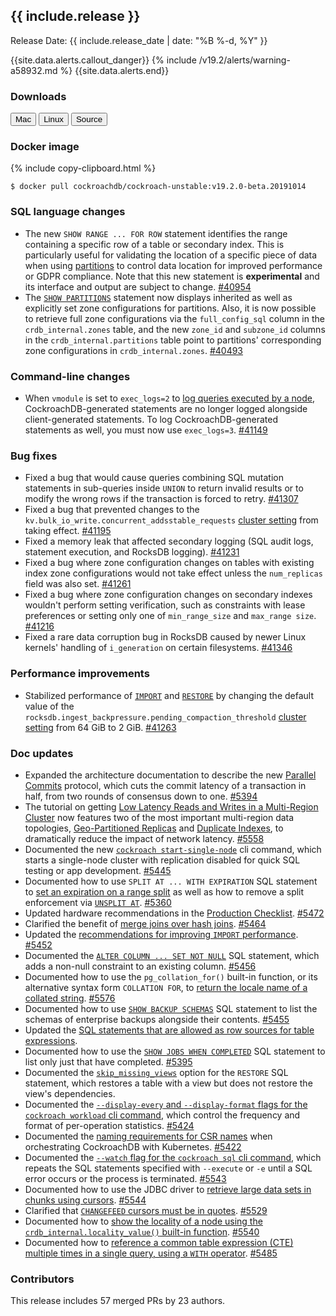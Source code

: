 <h2 id="{{ include.release | slugify }}">{{ include.release }}</h2>

Release Date: {{ include.release_date | date: "%B %-d, %Y" }}

{{site.data.alerts.callout_danger}}
{% include /v19.2/alerts/warning-a58932.md %}
{{site.data.alerts.end}}

<h3 id="v19-2-0-beta.20191014-downloads">Downloads</h3>

<div id="os-tabs" class="clearfix os-tabs_button-outline-primary">
    <a href="https://binaries.cockroachdb.com/cockroach-v19.2.0-beta.20191014.darwin-10.9-amd64.tgz"><button id="mac" data-eventcategory="mac-binary-release-notes">Mac</button></a>
    <a href="https://binaries.cockroachdb.com/cockroach-v19.2.0-beta.20191014.linux-amd64.tgz"><button id="linux" data-eventcategory="linux-binary-release-notes">Linux</button></a>
    <a href="https://binaries.cockroachdb.com/cockroach-v19.2.0-beta.20191014.src.tgz"><button id="source" data-eventcategory="source-release-notes">Source</button></a>
</div>

<h3 id="v19-2-0-beta.20191014-docker-image">Docker image</h3>

{% include copy-clipboard.html %}
~~~shell
$ docker pull cockroachdb/cockroach-unstable:v19.2.0-beta.20191014
~~~

<h3 id="v19-2-0-beta.20191014-sql-language-changes">SQL language changes</h3>

- The new `SHOW RANGE ... FOR ROW` statement identifies the range containing a specific row of a table or secondary index. This is particularly useful for validating the location of a specific piece of data when using [partitions](../v19.2/topology-geo-partitioned-replicas.html) to control data location for improved performance or GDPR compliance. Note that this new statement is **experimental** and its interface and output are subject to change. [#40954][#40954]
- The [`SHOW PARTITIONS`](../v19.2/show-partitions.html) statement now displays inherited as well as explicitly set zone configurations for partitions. Also, it is now possible to retrieve full zone configurations via the `full_config_sql` column in the `crdb_internal.zones` table, and the new `zone_id` and `subzone_id` columns in the `crdb_internal.partitions` table point to partitions' corresponding zone configurations in `crdb_internal.zones`. [#40493][#40493]

<h3 id="v19-2-0-beta.20191014-command-line-changes">Command-line changes</h3>

- When `vmodule` is set to `exec_logs=2` to [log queries executed by a node](../v19.2/query-behavior-troubleshooting.html#per-node-execution-logs), CockroachDB-generated statements are no longer logged alongside client-generated statements. To log CockroachDB-generated statements as well, you must now use `exec_logs=3`. [#41149][#41149]

<h3 id="v19-2-0-beta.20191014-bug-fixes">Bug fixes</h3>

- Fixed a bug that would cause queries combining SQL mutation statements in sub-queries inside `UNION` to return invalid results or to modify the wrong rows if the transaction is forced to retry. [#41307][#41307]
- Fixed a bug that prevented changes to the `kv.bulk_io_write.concurrent_addsstable_requests` [cluster setting](../v19.2/cluster-settings.html) from taking effect. [#41195][#41195]
- Fixed a memory leak that affected secondary logging (SQL audit logs, statement execution, and RocksDB logging). [#41231][#41231]
- Fixed a bug where zone configuration changes on tables with existing index zone configurations would not take effect unless the `num_replicas` field was also set. [#41261][#41261]
- Fixed a bug where zone configuration changes on secondary indexes wouldn't perform setting verification, such as constraints with lease preferences or setting only one of `min_range_size` and `max_range size`. [#41216][#41216]
- Fixed a rare data corruption bug in RocksDB caused by newer Linux kernels' handling of `i_generation` on certain filesystems. [#41346][#41346]

<h3 id="v19-2-0-beta.20191014-performance-improvements">Performance improvements</h3>

- Stabilized performance of [`IMPORT`](../v19.2/import.html) and [`RESTORE`](../v19.2/restore.html) by changing the default value of the `rocksdb.ingest_backpressure.pending_compaction_threshold` [cluster setting](../v19.2/cluster-settings.html) from 64 GiB to 2 GiB. [#41263][#41263]

<h3 id="v19-2-0-beta.20191014-doc-updates">Doc updates</h3>

- Expanded the architecture documentation to describe the new [Parallel Commits](../v19.2/architecture/transaction-layer.html#parallel-commits) protocol, which cuts the commit latency of a transaction in half, from two rounds of consensus down to one. [#5394][#5394]
- The tutorial on getting [Low Latency Reads and Writes in a Multi-Region Cluster](../v19.2/demo-low-latency-multi-region-deployment.html) now features two of the most important multi-region data topologies, [Geo-Partitioned Replicas](../v19.2/topology-geo-partitioned-replicas.html) and [Duplicate Indexes](../v19.2/topology-duplicate-indexes.html), to dramatically reduce the impact of network latency. [#5558][#5558]
- Documented the new [`cockroach start-single-node`](../v19.2/cockroach-start-single-node.html) cli command, which starts a single-node cluster with replication disabled for quick SQL testing or app development. [#5445][#5445]
- Documented how to use `SPLIT AT ... WITH EXPIRATION` SQL statement to [set an expiration on a range split](../v19.2/split-at.html#set-the-expiration-on-a-split-enforcement) as well as how to remove a split enforcement via [`UNSPLIT AT`](../v19.2/unsplit-at.html). [#5360][#5360]
- Updated hardware recommendations in the [Production Checklist](../v19.2/recommended-production-settings.html#hardware). [#5472][#5472]
- Clarified the benefit of [merge joins over hash joins](../v19.2/joins.html#merge-joins). [#5464][#5464]
- Updated the [recommendations for improving `IMPORT` performance](../v19.2/import.html#performance). [#5452][#5452]
- Documented the [`ALTER COLUMN ... SET NOT NULL`](../v19.2/alter-column.html#set-not-null-constraint) SQL statement, which adds a non-null constraint to an existing column. [#5456][#5456]
- Documented how to use the `pg_collation_for()` built-in function, or its alternative syntax form `COLLATION FOR`, to [return the locale name of a collated string](../v19.2/collate.html#show-collation-for-strings). [#5576][#5576]
- Documented how to use [`SHOW BACKUP SCHEMAS`](../v19.2/show-backup.html#show-a-backup-with-schemas) SQL statement to list the schemas of enterprise backups alongside their contents. [#5455][#5455]
- Updated the [SQL statements that are allowed as row sources for table expressions](../v19.2/table-expressions.html#using-the-output-of-other-statements).
- Documented how to use the [`SHOW JOBS WHEN COMPLETED`](../v19.2/show-jobs.html#show-job-when-complete) SQL statement to list only just that have completed. [#5395][#5395]
- Documented the [`skip_missing_views`](../v19.2/restore.html#skip_missing_views) option for the `RESTORE` SQL statement, which restores a table with a view but does not restore the view's dependencies.
- Documented the [`--display-every` and `--display-format` flags for the `cockroach workload` cli command](../v19.2/cockroach-workload.html#customize-the-frequency-and-format-of-per-operation-statistics), which control the frequency and format of per-operation statistics. [#5424][#5424]
- Documented the [naming requirements for CSR names](../v19.2/orchestrate-cockroachdb-with-kubernetes.html#csr-names) when orchestrating CockroachDB with Kubernetes. [#5422][#5422]
- Documented the [`--watch` flag for the `cockroach sql` cli command](../v19.2/cockroach-sql.html#repeat-a-sql-statement), which repeats the SQL statements specified with `--execute` or `-e` until a SQL error occurs or the process is terminated. [#5543][#5543]
- Documented how to use the JDBC driver to [retrieve large data sets in chunks using cursors](../v19.2/build-a-java-app-with-cockroachdb.html#retrieve-large-data-sets-in-chunks-using-cursors). [#5544][#5544]
- Clarified that [`CHANGEFEED` cursors must be in quotes](../v19.2/create-changefeed.html#options). [#5529][#5529]
- Documented how to [show the locality of a node using the `crdb_internal.locality_value()` built-in function](../v19.2/show-locality.html#show-locality-with-a-built-in-function). [#5540][#5540]
- Documented how to [reference a common table expression (CTE) multiple times in a single query, using a `WITH` operator](../v19.2/common-table-expressions.html#reusing-common-table-expressions). [#5485][#5485]

<h3 id="v19-2-0-beta.20191014-contributors">Contributors</h3>

This release includes 57 merged PRs by 23 authors.

[#40493]: https://github.com/cockroachdb/cockroach/pull/40493
[#40811]: https://github.com/cockroachdb/cockroach/pull/40811
[#40954]: https://github.com/cockroachdb/cockroach/pull/40954
[#41149]: https://github.com/cockroachdb/cockroach/pull/41149
[#41195]: https://github.com/cockroachdb/cockroach/pull/41195
[#41216]: https://github.com/cockroachdb/cockroach/pull/41216
[#41231]: https://github.com/cockroachdb/cockroach/pull/41231
[#41261]: https://github.com/cockroachdb/cockroach/pull/41261
[#41263]: https://github.com/cockroachdb/cockroach/pull/41263
[#41291]: https://github.com/cockroachdb/cockroach/pull/41291
[#41307]: https://github.com/cockroachdb/cockroach/pull/41307
[#41329]: https://github.com/cockroachdb/cockroach/pull/41329
[#41346]: https://github.com/cockroachdb/cockroach/pull/41346
[#5445]: https://github.com/cockroachdb/docs/pull/5445
[#5360]: https://github.com/cockroachdb/docs/pull/5360
[#5472]: https://github.com/cockroachdb/docs/pull/5472
[#5464]: https://github.com/cockroachdb/docs/pull/5464
[#5452]: https://github.com/cockroachdb/docs/pull/5452
[#5456]: https://github.com/cockroachdb/docs/pull/5456
[#5576]: https://github.com/cockroachdb/docs/pull/5576
[#5455]: https://github.com/cockroachdb/docs/pull/5455
[#5393]: https://github.com/cockroachdb/docs/pull/5393
[#5395]: https://github.com/cockroachdb/docs/pull/5395
[#5413]: https://github.com/cockroachdb/docs/pull/5413
[#5424]: https://github.com/cockroachdb/docs/pull/5424
[#5422]: https://github.com/cockroachdb/docs/pull/5422
[#5394]: https://github.com/cockroachdb/docs/pull/5394
[#5558]: https://github.com/cockroachdb/docs/pull/5558
[#5543]: https://github.com/cockroachdb/docs/pull/5543
[#5544]: https://github.com/cockroachdb/docs/pull/5544
[#5529]: https://github.com/cockroachdb/docs/pull/5529
[#5540]: https://github.com/cockroachdb/docs/pull/5540
[#5485]: https://github.com/cockroachdb/docs/pull/5485
